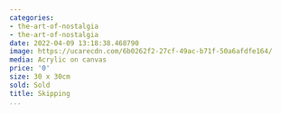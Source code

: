 ```yaml
---
categories:
- the-art-of-nostalgia
- the-art-of-nostalgia
date: 2022-04-09 13:18:38.468790
image: https://ucarecdn.com/6b0262f2-27cf-49ac-b71f-50a6afdfe164/
media: Acrylic on canvas
price: '0'
size: 30 x 30cm
sold: Sold
title: Skipping
...
```

